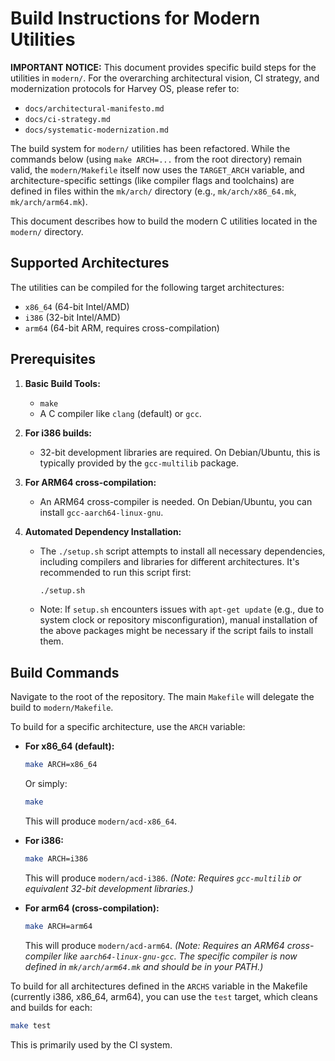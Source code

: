 # Build Instructions for Modern Utilities

**IMPORTANT NOTICE:** This document provides specific build steps for the utilities in `modern/`. For the overarching architectural vision, CI strategy, and modernization protocols for Harvey OS, please refer to:
*   `docs/architectural-manifesto.md`
*   `docs/ci-strategy.md`
*   `docs/systematic-modernization.md`

The build system for `modern/` utilities has been refactored. While the commands below (using `make ARCH=...` from the root directory) remain valid, the `modern/Makefile` itself now uses the `TARGET_ARCH` variable, and architecture-specific settings (like compiler flags and toolchains) are defined in files within the `mk/arch/` directory (e.g., `mk/arch/x86_64.mk`, `mk/arch/arm64.mk`).

This document describes how to build the modern C utilities located in the `modern/` directory.

## Supported Architectures

The utilities can be compiled for the following target architectures:
- `x86_64` (64-bit Intel/AMD)
- `i386` (32-bit Intel/AMD)
- `arm64` (64-bit ARM, requires cross-compilation)

## Prerequisites

1.  **Basic Build Tools:**
    *   `make`
    *   A C compiler like `clang` (default) or `gcc`.

2.  **For i386 builds:**
    *   32-bit development libraries are required. On Debian/Ubuntu, this is typically provided by the `gcc-multilib` package.

3.  **For ARM64 cross-compilation:**
    *   An ARM64 cross-compiler is needed. On Debian/Ubuntu, you can install `gcc-aarch64-linux-gnu`.

4.  **Automated Dependency Installation:**
    *   The `./setup.sh` script attempts to install all necessary dependencies, including compilers and libraries for different architectures. It's recommended to run this script first:
        ```bash
        ./setup.sh
        ```
    *   Note: If `setup.sh` encounters issues with `apt-get update` (e.g., due to system clock or repository misconfiguration), manual installation of the above packages might be necessary if the script fails to install them.

## Build Commands

Navigate to the root of the repository. The main `Makefile` will delegate the build to `modern/Makefile`.

To build for a specific architecture, use the `ARCH` variable:

*   **For x86_64 (default):**
    ```bash
    make ARCH=x86_64
    ```
    Or simply:
    ```bash
    make
    ```
    This will produce `modern/acd-x86_64`.

*   **For i386:**
    ```bash
    make ARCH=i386
    ```
    This will produce `modern/acd-i386`.
    *(Note: Requires `gcc-multilib` or equivalent 32-bit development libraries.)*

*   **For arm64 (cross-compilation):**
    ```bash
    make ARCH=arm64
    ```
    This will produce `modern/acd-arm64`.
    *(Note: Requires an ARM64 cross-compiler like `aarch64-linux-gnu-gcc`. The specific compiler is now defined in `mk/arch/arm64.mk` and should be in your PATH.)*

To build for all architectures defined in the `ARCHS` variable in the Makefile (currently i386, x86_64, arm64), you can use the `test` target, which cleans and builds for each:
```bash
make test
```
This is primarily used by the CI system.

